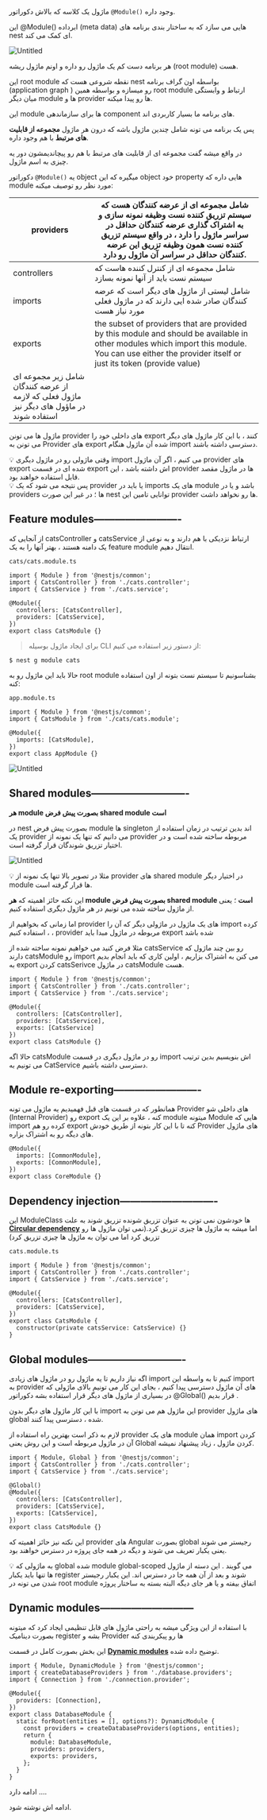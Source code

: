 ماژول یک کلاسه که بالاش دکوراتور `@Module()` وجود داره.

این @Module() ابرداده (meta data) هایی می سازد که به ساختار بندی برنامه های nest ای کمک می کند.

![Untitled](https://prod-files-secure.s3.us-west-2.amazonaws.com/5e86db0c-3d3f-4a3d-a68a-5ec0b47f544c/619db0c3-a0bf-4bad-aa72-963d9e42e2ef/Untitled.png)

هر برنامه دست کم یک ماژول رو داره و اونم ماژول ریشه (root module) هست.

این root module نقطه شروعی هست که nest بواسطه اون گراف برنامه (application graph ) رو میسازه و بواسطه همین root module ارتباط و وابستگی میان دیگر module ها و provider ها رو پیدا میکنه.

این module ها برای سازماندهی component های برنامه ما بسیار کاربردی اند.

پس یک برنامه می تونه شامل چندین ماژول باشه که درون هر ماژول **مجموعه از قابلیت های مرتبط** با هم وجود داره.

در واقع میشه گفت مجموعه ای از قابلیت های مرتبط با هم رو پیچاندیمشون دور یه چیزی به اسم ماژول.

دکوراتور `@Module()` یه object میگیره که این object خود property هایی داره که module مورد نظر رو توصیف میکنه:

|providers|شامل مجموعه ای از عرضه کنندگان هست که سیستم تزریق کننده نست وظیفه نمونه سازی و به اشتراک گذاری عرضه کنندگان حداقل در سراسر ماژول را دارد ، در واقع سیستم تزریق کننده نست همون وظیفه تزریق این عرضه کنندگان حداقل در سراسر آن ماژول رو دارد.|
|---|---|
|controllers|شامل مجموعه ای از کنترل کننده هاست که سیستم نست باید از آنها نمونه بسازد|
|imports|شامل لیستی از ماژول های دیگر است که عرضه کنندگان صادر شده ایی دارند که در ماژول فعلی مورد نیاز هست|
|exports|the subset of providers that are provided by this module and should be available in other modules which import this module. You can use either the provider itself or just its token (provide value)|
|شامل زیر مجموعه ای از عرضه کنندگان ماژول فعلی که لازمه در ماؤول های دیگر نیز استفاده شوند||

ماژول ها می تونن provider های داخلی خود را export کنند ، با این کار ماژول های دیگر می تونن به Provider های export شده آن ماژول هنگام import دسترسی داشته باشند.

<aside> 💡 وقتی ماژولی رو در ماژول دیگری import می کنیم ، اگر آن ماژول provider های export شده ای در قسمت export اش داشته باشد ، این provider ها در ماژول مقصد قابل استفاده خواهند بود.

</aside>

<aside> 💡 پس نتیجه می شود که یک provider یا باید در imports های یک module باشد و یا در providers ها ؛ در غیر این صورت nest توانایی تامین این provider ها رو نخواهد داشت.

</aside>

## **Feature modules————————-**

از آنجایی که catsController و catsService ارتباط نزدیکی با هم دارند و به نوعی از یک دامنه هستند ، بهتر آنها را به یک feature module انتقال دهیم.

`cats/cats.module.ts`

```tsx
import { Module } from '@nestjs/common';
import { CatsController } from './cats.controller';
import { CatsService } from './cats.service';

@Module({
  controllers: [CatsController],
  providers: [CatsService],
})
export class CatsModule {}
```

> برای ایجاد ماژول بوسیله CLI از دستور زیر استفاده می کنیم:

```tsx
$ nest g module cats
```

حالا باید این ماژول رو به root module بشناسونیم تا سیستم نست بتونه از اون استفاده کنه:

`app.module.ts`

```tsx
import { Module } from '@nestjs/common';
import { CatsModule } from './cats/cats.module';

@Module({
  imports: [CatsModule],
})
export class AppModule {}
```

![Untitled](https://prod-files-secure.s3.us-west-2.amazonaws.com/5e86db0c-3d3f-4a3d-a68a-5ec0b47f544c/1bd13561-b205-4998-827a-6cff3f3bd78c/Untitled.png)

## **Shared modules—————————-**

**هر module بصورت پیش فرض shared module است**

در nest بصورت پیش فرض module ها singleton اند بدین ترتیب در زمان استفاده از یک provider می دانیم که تنها یک نمونه از provider مربوطه ساخته شده است و در اختیار تزریق شوندگان قرار گرفته است.

![Untitled](https://prod-files-secure.s3.us-west-2.amazonaws.com/5e86db0c-3d3f-4a3d-a68a-5ec0b47f544c/0f025ac1-c8b0-48ac-942c-8db21da94519/Untitled.png)

<aside> 💡 مثلا در تصویر بالا تنها یک نمونه از provider های shared module در اختیار دیگر module ها قرار گرفته است.

</aside>

این نکته حائز اهمیته که **هر module بصورت پیش فرض shared module است** ؛ یعنی از ماژول ساخته شده می تونیم در هر ماژول دیگری استفاده کنیم.

اما زمانی که بخواهیم از provider های یک ماژول در ماژولی دیگر که آن را import کرده ، استفاده کنیم ، provider مربوطه در ماژول مبدا باید export شده باشد

مثلا فرض کنید می خواهیم نمونه ساخته شده از catsService رو بین چند ماژول که دارند catsModule رو import می کنن به اشتراک بزاریم ، اولین کاری که باید انجام بدیم به export کردن catsSerivce در ماژول catsModule هست.

```tsx
import { Module } from '@nestjs/common';
import { CatsController } from './cats.controller';
import { CatsService } from './cats.service';

@Module({
  controllers: [CatsController],
  providers: [CatsService],
  exports: [CatsService]
})
export class CatsModule {}
```

حالا اگه catsModule رو در ماژول دیگری در قسمت import اش بنویسیم بدین ترتیب می تونیم به CatService دسترسی داشته باشیم.

## **Module re-exporting————————-**

همانطور که در قسمت های قبل فهمیدیم یه ماژول می تونه Provider های داخلی شو (Internal Provider) رو export کنه ، علاوه بر این یک module میتونه Module هایی که import کرده رو هم export کنه تا با این کار بتونه از طریق خودش Provider های ماژول های دیگه رو به اشتراک بزاره.

```tsx
@Module({
  imports: [CommonModule],
  exports: [CommonModule],
})
export class CoreModule {}

```

## **Dependency injection—————————-**

این ModuleClass ها خودشون نمی تونن به عنوان تزریق شونده تزریق شوند به علت [**Circular dependency**](https://www.notion.so/Circular-dependency-674983c39dd44c3ca04f768cbb8a22aa?pvs=21) اما میشه به ماژول ها چیزی تزریق کرد.(نمی توان ماژول ها رو تزریق کرد اما می توان به ماژول ها چیزی تزریق کرد)

`cats.module.ts`

```tsx
import { Module } from '@nestjs/common';
import { CatsController } from './cats.controller';
import { CatsService } from './cats.service';

@Module({
  controllers: [CatsController],
  providers: [CatsService],
})
export class CatsModule {
  constructor(private catsService: CatsService) {}
}
```

## **Global modules—————————-**

اگه نیاز داریم تا یه ماژول رو در ماژول های زیادی import کنیم تا به واسطه این import به provider های آن ماژول دسترسی پیدا کنیم ، بجای این کار می تونیم بالای ماژولی که در بسیاری از ماژول های دیگر قرار استفاده بشه دکوراتور @Global() قرار بدیم .

با این کار ماژول های دیگر بدون import این ماژول هم می تونن به provider های ماژول global شده ، دسترسی پیدا کنند.

لازم به ذکر است بهترین راه استفاده از provider های یک module همان import کردن آن در ماژول مربوطه است و این روش یعنی Global کردن ماژول ، زیاد پیشنهاد نمیشه.

```tsx
import { Module, Global } from '@nestjs/common';
import { CatsController } from './cats.controller';
import { CatsService } from './cats.service';

@Global()
@Module({
  controllers: [CatsController],
  providers: [CatsService],
  exports: [CatsService],
})
export class CatsModule {}
```

این نکته نیز حائز اهمیته که provider های Angular بصورت global رجیستر می شوند یعنی یکبار تعریف می شوند و دیگه در همه جای پروژه در دسترس خواهند بود.

<aside> 💡 به ماژولی که global شده module global-scoped می گویند . این دسته از ماژول ها تنها باید یکبار register شوند و بعد از آن همه جا در دسترس اند. این یکبار رجیستر شدن می تونه در root module اتفاق بیفته و یا هر جای دیگه البته بسته به ساختار پروژه

</aside>

## **Dynamic modules—————————**

با استفاده از این ویژگی میشه به راحتی ماژول های قابل تنظیمی ایجاد کرد که میتونه بصورت دینامیک register بشه و Provider ها رو پیکربندی کنه

این بخش بصورت کامل در قسمت [**Dynamic modules**](https://www.notion.so/Dynamic-modules-8915dd7fa6f8472f9f5ad85cd0d65bfa?pvs=21) توضیح داده شده.

```tsx
import { Module, DynamicModule } from '@nestjs/common';
import { createDatabaseProviders } from './database.providers';
import { Connection } from './connection.provider';

@Module({
  providers: [Connection],
})
export class DatabaseModule {
  static forRoot(entities = [], options?): DynamicModule {
    const providers = createDatabaseProviders(options, entities);
    return {
      module: DatabaseModule,
      providers: providers,
      exports: providers,
    };
  }
}
```

ادامه دارد ….

ادامه اش نوشته شود.